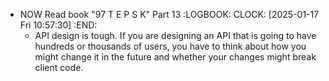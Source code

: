 - NOW Read book "97 T E P S K" Part 13
  :LOGBOOK:
  CLOCK: [2025-01-17 Fri 10:57:30]
  :END:
	- API design is tough. If you are designing an API that is going to have hundreds or thousands of users, you have to think about how you might change it in the future and whether your changes might break client code.